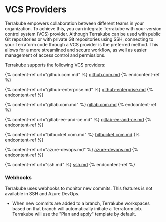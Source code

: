 # VCS Providers

Terrakube empowers collaboration between different teams in your organization. To achieve this, you can integrate Terrakube with your version control system (VCS) provider. Although Terrakube can be used with public Git repositories or with private Git repositories using SSH, connecting to your Terraform code through a VCS provider is the preferred method. This allows for a more streamlined and secure workflow, as well as easier management of access control and permissions.

Terrakube supports the following VCS providers:

{% content-ref url="github.com.md" %}
[github.com.md](github.com.md)
{% endcontent-ref %}

{% content-ref url="github-enterprise.md" %}
[github-enterprise.md](github-enterprise.md)
{% endcontent-ref %}

{% content-ref url="gitlab.com.md" %}
[gitlab.com.md](gitlab.com.md)
{% endcontent-ref %}

{% content-ref url="gitlab-ee-and-ce.md" %}
[gitlab-ee-and-ce.md](gitlab-ee-and-ce.md)
{% endcontent-ref %}

{% content-ref url="bitbucket.com.md" %}
[bitbucket.com.md](bitbucket.com.md)
{% endcontent-ref %}

{% content-ref url="azure-devops.md" %}
[azure-devops.md](azure-devops.md)
{% endcontent-ref %}

{% content-ref url="ssh.md" %}
[ssh.md](ssh.md)
{% endcontent-ref %}

### Webhooks <a href="#webhooks" id="webhooks"></a>

Terrakube uses webhooks to monitor new commits. This features is not available in SSH and Azure DevOps.

* When new commits are added to a branch, Terrakube workspaces based on that branch will automatically initiate a Terraform job. Terrakube will use the "Plan and apply" template by default.&#x20;
